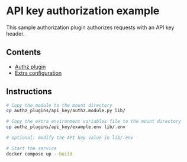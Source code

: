 # API key authorization example

This sample authorization plugin authorizes requests with an API key header.

## Contents
- [Authz plugin](authz.module.py)
- [Extra configuration](example.env)

## Instructions

```bash
# Copy the module to the mount directory
cp authz_plugins/api_key/authz.module.py lib/

# Copy the extra environment variables file to the mount directory
cp authz_plugins/api_key/example.env lib/.env

# optional: modify the API key value in lib/.env

# Start the service
docker compose up --build
```
